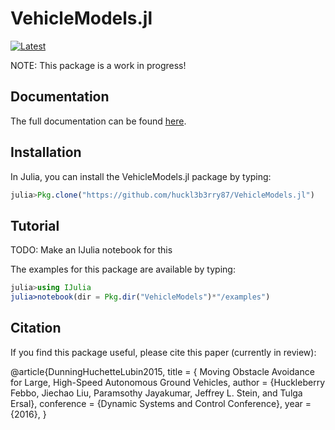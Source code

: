 # VehicleModels.jl

[![Latest](https://img.shields.io/badge/docs-latest-blue.svg)](http://vehiclemodelsjl.readthedocs.io/en/latest/)

NOTE: This package is a work in progress!


## Documentation

The full documentation can be found [here](http://vehiclemodelsjl.readthedocs.io/en/latest/).

## Installation

In Julia, you can install the VehicleModels.jl package by typing:
```julia
julia>Pkg.clone("https://github.com/huckl3b3rry87/VehicleModels.jl")
```

## Tutorial

TODO: Make an IJulia notebook for this

The examples for this package are available by typing:
```julia
julia>using IJulia
julia>notebook(dir = Pkg.dir("VehicleModels")*"/examples")
```


## Citation

If you find this package useful, please cite this paper (currently in review):

@article{DunningHuchetteLubin2015,
title = { Moving Obstacle Avoidance for Large, High-Speed Autonomous Ground Vehicles,
author = {Huckleberry Febbo, Jiechao Liu, Paramsothy Jayakumar, Jeffrey L. Stein, and Tulga Ersal},
conference = {Dynamic Systems and Control Conference},
year = {2016},
}
